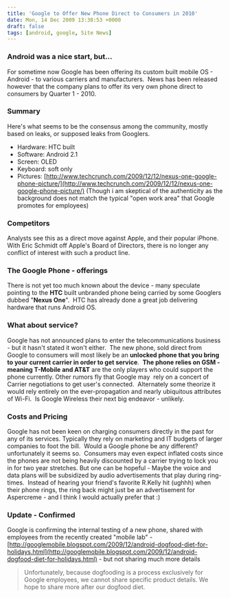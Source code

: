 ```yaml
---
title: 'Google to Offer New Phone Direct to Consumers in 2010'
date: Mon, 14 Dec 2009 13:38:53 +0000
draft: false
tags: [android, google, Site News]
---
```


### Android was a nice start, but...

For sometime now Google has been offering its custom built mobile OS - Android - to various carriers and manufacturers.  News has been released however that the company plans to offer its very own phone direct to consumers by Quarter 1 - 2010.

### Summary

Here's what seems to be the consensus among the community, mostly based on leaks, or supposed leaks from Googlers.

*   Hardware: HTC built
*   Software: Android 2.1
*   Screen: OLED
*   Keyboard: soft only
*   Pictures: [http://www.techcrunch.com/2009/12/12/nexus-one-google-phone-picture/](http://www.techcrunch.com/2009/12/12/nexus-one-google-phone-picture/) (Though i am skeptical of the authenticity as the background does not match the typical "open work area" that Google promotes for employees)

### Competitors

Analysts see this as a direct move against Apple, and their popular iPhone.  With Eric Schmidt off Apple's Board of Directors, there is no longer any conflict of interest with such a product line.

### The Google Phone - offerings

There is not yet too much known about the device - many speculate pointing to the **HTC** built unbranded phone being carried by some Googlers dubbed "**Nexus One**".  HTC has already done a great job delivering hardware that runs Android OS.

### What about service?

Google has not announced plans to enter the telecommunications business - but it hasn't stated it won't either.  The new phone, sold direct from Google to consumers will most likely be an **unlocked phone that you bring to your current carrier in order to get service**.  **The phone relies on GSM - meaning T-Mobile and AT&T** are the only players who could support the phone currently. Other rumors fly that Google may  rely on a concert of Carrier negotiations to get user's connected.  Alternately some theorize it would rely entirely on the ever-propagation and nearly ubiquitous attributes of Wi-Fi.  Is Google Wireless their next big endeavor - unlikely.

### Costs and Pricing

Google has not been keen on charging consumers directly in the past for any of its services. Typically they rely on marketing and IT budgets of larger companies to foot the bill.  Would a Google phone be any different?  unfortunately it seems so.  Consumers may even expect inflated costs since the phones are not being heavily discounted by a carrier trying to lock you in for two year stretches. But one can be hopeful - Maybe the voice and data plans will be subsidized by audio advertisements that play during ring-times.  Instead of hearing your friend's favorite R.Kelly hit (ughhh) when their phone rings, the ring back might just be an advertisement for Aspercreme - and I think I would actually prefer that :)

### Update - Confirmed

Google is confirming the internal testing of a new phone, shared with employees from the recently created "mobile lab" - [http://googlemobile.blogspot.com/2009/12/android-dogfood-diet-for-holidays.html](http://googlemobile.blogspot.com/2009/12/android-dogfood-diet-for-holidays.html) - but not sharing much more details

> Unfortunately, because dogfooding is a process exclusively for Google employees, we cannot share specific product details. We hope to share more after our dogfood diet.
